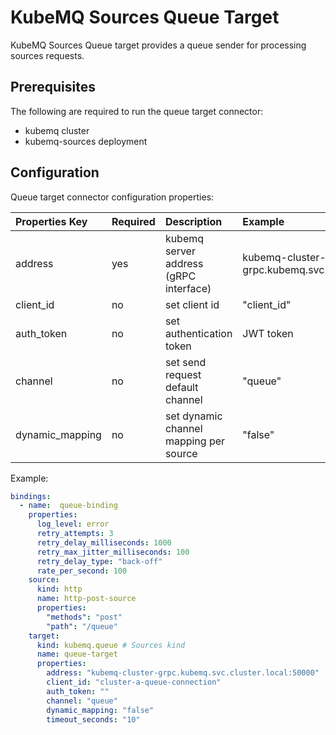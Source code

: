 # KubeMQ Sources Queue Target

KubeMQ Sources Queue target provides a queue sender for processing sources requests.

## Prerequisites
The following are required to run the queue target connector:

- kubemq cluster
- kubemq-sources deployment


## Configuration

Queue target connector configuration properties:

| Properties Key  | Required | Description                                        | Example                                              |
|:----------------|:---------|:---------------------------------------------------|:-----------------------------------------------------|
| address         | yes      | kubemq server address (gRPC interface)             | kubemq-cluster-grpc.kubemq.svc.cluster.local:50000 |
| client_id       | no       | set client id                                      | "client_id"                                          |
| auth_token      | no       | set authentication token                           | JWT token                                            |
| channel | no       | set send request default channel               |          "queue"                                            |
| dynamic_mapping | no       | set dynamic channel mapping per source               |          "false"                                            |



Example:

```yaml
bindings:
  - name:  queue-binding 
    properties: 
      log_level: error
      retry_attempts: 3
      retry_delay_milliseconds: 1000
      retry_max_jitter_milliseconds: 100
      retry_delay_type: "back-off"
      rate_per_second: 100
    source:
      kind: http
      name: http-post-source
      properties:
        "methods": "post"
        "path": "/queue"
    target:
      kind: kubemq.queue # Sources kind
      name: queue-target 
      properties: 
        address: "kubemq-cluster-grpc.kubemq.svc.cluster.local:50000"
        client_id: "cluster-a-queue-connection"
        auth_token: ""
        channel: "queue"
        dynamic_mapping: "false"
        timeout_seconds: "10"
```

